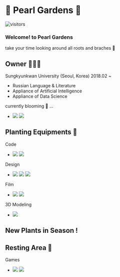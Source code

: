 # 🌳 Pearl Gardens 🌳

![visitors](https://visitor-badge.glitch.me/badge?page_id=page.id&left_color=green&right_color=pink)

###  Welcome! to Pearl Gardens 
take your time looking around all roots and braches 🍃

## Owner 👩🏻‍🌾
Sungkyunkwan University (Seoul, Korea) 2018.02 ~
- Russian Language & Literature
- Appliance of Artificial Intelligence
- Appliance of Data Science



currently blooming 🌱  ... 
- <img src="https://img.shields.io/badge/Neural View Synthesis-BC8F8F?style=flat-square&logo=Python&logoColor=white"/></a> <img src="https://img.shields.io/badge/Text Classification-BC8F8F?style=flat-square&logo=Python&logoColor=white"/></a>

## Planting Equipments 🛶

Code
- <img src="https://img.shields.io/badge/Python-5F9EA0?style=flat-square&logo=Python&logoColor=white"/></a> <img src="https://img.shields.io/badge/R-5F9EA0?style=flat-square&logo=R&logoColor=white"/></a>

Design
- <img src="https://img.shields.io/badge/Adobe Photoshop-8FBC8B?style=flat-square&logo=AdobePhotoshop&logoColor=white"/></a> <img src="https://img.shields.io/badge/Adobe Illustrator-8FBC8B?style=flat-square&logo=AdobeIllustrator&logoColor=white"/></a> <img src="https://img.shields.io/badge/Adobe InDesign-8FBC8B?style=flat-square&logo=AdobeInDesign&logoColor=white"/></a> 

Film
- <img src="https://img.shields.io/badge/Adobe Premiere Pro -BDB76B?style=flat-square&logo=AdobePremierePro&logoColor=white"/></a> <img src="https://img.shields.io/badge/Adobe After Effects-BDB76B?style=flat-square&logo=AdobeAfterEffects&logoColor=white"/></a> 

3D Modeling
- <img src="https://img.shields.io/badge/Blender -DB7093?style=flat-square&logo=Blender&logoColor=white"/></a>

## New Plants in Season ! 

## Resting Area 🍵
Games
- <img src="https://img.shields.io/badge/League of Legends -6495ED?style=flat-square&logo=RiotGames&logoColor=white"/></a> <img src="https://img.shields.io/badge/Teamfights Tactics -6495ED?style=flat-square&logo=RiotGames&logoColor=white"/></a>


<!--
**mokcho/mokcho** is a ✨ _special_ ✨ repository because its `README.md` (this file) appears on your GitHub profile.



- 🔭 I’m currently working on ...
- 🌱 I’m currently learning ...
- 👯 I’m looking to collaborate on ...
- 🤔 I’m looking for help with ...
- 💬 Ask me about ...
- 📫 How to reach me: ...
- 😄 Pronouns: ...
- ⚡ Fun fact: ...
-->
